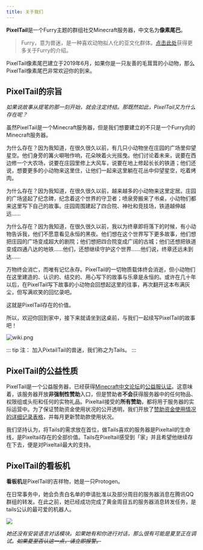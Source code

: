 ```yaml
---
title: 关于我们
---
```

 
**PixelTail**是一个Furry主题的群组社交Minecraft服务器，中文名为**像素尾巴**。

>Furry，意为兽迷，是一种喜欢动物拟人化的亚文化群体。[点击此处](https://baike.baidu.com/item/%E5%85%BD%E4%BA%BA/19780742)获得更多关于Furry的介绍。

PixelTail像素尾巴建立于2019年6月，如果你是一只友善的毛茸茸的小动物，那么PixelTail像素尾巴非常欢迎你的到来。

## PixelTail的宗旨

*如果说故事从提笔的那一刻开始，就会注定终结。那既然如此，PixelTail又为什么存在呢？*

虽然PixelTail是一个Minecraft服务器，但是我们想要建立的不只是一个Furry向的Minecraft服务器。

为什么存在？因为我知道，在很久很久以前，有几只小动物坐在庄园的广场里仰望星空。他们身旁的篝火噼啪作响，花朵映着火光摇曳。他们讨论着未来，说要在西边修一个大农场，说要在庄园里修上大风车，说要在地上修起长长的铁道；他们还说，想要更多的小动物来这里住，让他们一起来这里躺在花丛中仰望星空，吃着烤肉。

为什么存在？因为我知道，在很久很久以前，越来越多的小动物来这里定居。庄园的广场竖起了纪念碑，纪念着这个世界的守卫者；喷泉旁搬来了书桌，小动物们都来这里写下自己的故事。庄园周围建起了四合院、神社和竞技场，铁道越伸越远……

为什么存在？因为我知道，在很久很久以前，我以为终章即将落下的时候，有小动物告诉我，他们不愿意看见永恒的黑夜。他们想在这个世界写下更多故事，他们想把庄园的广场变成超大的剧院；他们想把四合院变成广阔的古城；他们还想把铁道变成四通八达的地铁……他们，还想继续守护这个世界……他们说，终章还远未到达……

万物终会消亡，而唯有记忆永存。PixelTail的一切物质载体终会消逝，但小动物们在这里建造的、认识的、结交的、用心写下的故事与乐章是永恒的。或许在几十年以后，在PixelTail写下故事的小动物会回想起这里的往事，再次翻开这本布满灰尘，但写满欢笑的回忆录吧。

这就是PixelTail存在的价值。

所以，欢迎你回到家中，接下来就请坐到这桌前，与我们一起续写PixelTail的故事吧！

![wiki.png](https://cn-oss-sd.c.owo.fit/beehive%2F4%2F%E8%BF%99%E5%B0%B1%E6%98%AFPixelTail.png)

::: tip 注：
加入PixtailTail的兽迷，我们称之为Tails。
:::

## PixelTail的公益性质

PixelTail是一个公益服务器，已经获得[Minecraft中文论坛](https://www.mcbbs.net/)的[公益服认证](https://www.mcbbs.net/thread-1065935-1-1.html)。这意味着，该服务器开放**非强制性赞助**入口，但是赞助者**不会**获得服务器中的任何物品、权限组或头衔和任何的实物礼品。Pixeltail接受的**所有赞助**，都将用于服务器的实际运营中。为了保证赞助资金使用状况的公开透明，我们开放了[赞助资金使用情况的详细记录表格](https://docs.qq.com/sheet/DSEJacGtnY0VpclBG?tab=BB08J2)，并每月更新赞助款使用状况。

我们坚持认为，将Tails的需求放在首位，做Tails喜欢的服务器是Pixeltail的生命线，是Pixeltail存在的全部价值。Tails在Pixeltail感受到「家」并且希望他继续存在下去，便是对Pixeltail最大的支持。


## PixelTail的看板机

**看板机**是PixelTail的吉祥物，她是一只Protogen。

在日常事务中，她会负责白名单的申请批准以及部分周目的服务器消息在腾讯QQ群组的转发。在此之前，她已经成功完成了黄金周目五的服务器消息转发任务，是tails公认的最可爱的机器人。

![](https://s3.ax1x.com/2021/02/06/yYCXWj.md.png)

*她还没有安装语言对话模块。如果她有和你进行对话，那么很有可能是夏至正在调试。~~如果夏至否认这一点，请立即报警。~~*

<!--
需要更多修订
## Pixeltail的隐私政策
如果您加入Pixeltail，我们将默认为您同意Pixeltail对您的部分信息做如下处理：
- 获取您的IP地址和操作系统信息
- 获取您的服务器聊天板内容并广播至群组
- 获取并在群组广播您在服务器的在线状态
在日常事务中，她会负责白名单的申请批准以及部分周目的服务器消息在腾讯QQ群组的转发。在此之前，她已经成功完成了黄金周目五的服务器消息转发任务，是Pixeltail公认的最可爱的机器人。
除广播内容外，Pixeltail将严格保护你的隐私信息被公开获取。
-->
